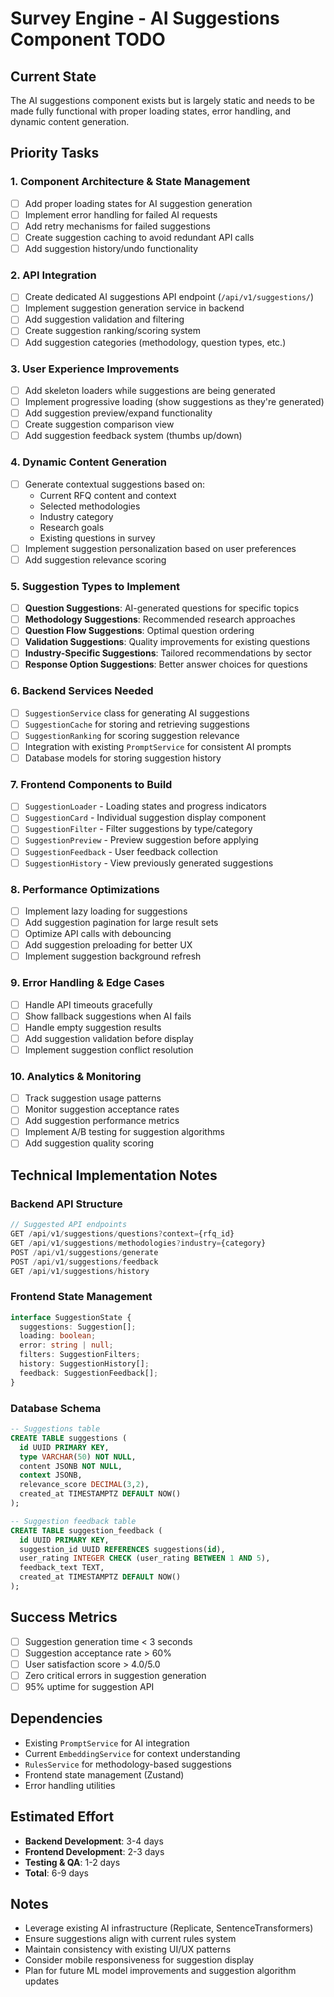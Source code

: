 # Survey Engine - AI Suggestions Component TODO

## Current State
The AI suggestions component exists but is largely static and needs to be made fully functional with proper loading states, error handling, and dynamic content generation.

## Priority Tasks

### 1. **Component Architecture & State Management**
- [ ] Add proper loading states for AI suggestion generation
- [ ] Implement error handling for failed AI requests
- [ ] Add retry mechanisms for failed suggestions
- [ ] Create suggestion caching to avoid redundant API calls
- [ ] Add suggestion history/undo functionality

### 2. **API Integration**
- [ ] Create dedicated AI suggestions API endpoint (`/api/v1/suggestions/`)
- [ ] Implement suggestion generation service in backend
- [ ] Add suggestion validation and filtering
- [ ] Create suggestion ranking/scoring system
- [ ] Add suggestion categories (methodology, question types, etc.)

### 3. **User Experience Improvements**
- [ ] Add skeleton loaders while suggestions are being generated
- [ ] Implement progressive loading (show suggestions as they're generated)
- [ ] Add suggestion preview/expand functionality
- [ ] Create suggestion comparison view
- [ ] Add suggestion feedback system (thumbs up/down)

### 4. **Dynamic Content Generation**
- [ ] Generate contextual suggestions based on:
  - Current RFQ content and context
  - Selected methodologies
  - Industry category
  - Research goals
  - Existing questions in survey
- [ ] Implement suggestion personalization based on user preferences
- [ ] Add suggestion relevance scoring

### 5. **Suggestion Types to Implement**
- [ ] **Question Suggestions**: AI-generated questions for specific topics
- [ ] **Methodology Suggestions**: Recommended research approaches
- [ ] **Question Flow Suggestions**: Optimal question ordering
- [ ] **Validation Suggestions**: Quality improvements for existing questions
- [ ] **Industry-Specific Suggestions**: Tailored recommendations by sector
- [ ] **Response Option Suggestions**: Better answer choices for questions

### 6. **Backend Services Needed**
- [ ] `SuggestionService` class for generating AI suggestions
- [ ] `SuggestionCache` for storing and retrieving suggestions
- [ ] `SuggestionRanking` for scoring suggestion relevance
- [ ] Integration with existing `PromptService` for consistent AI prompts
- [ ] Database models for storing suggestion history

### 7. **Frontend Components to Build**
- [ ] `SuggestionLoader` - Loading states and progress indicators
- [ ] `SuggestionCard` - Individual suggestion display component
- [ ] `SuggestionFilter` - Filter suggestions by type/category
- [ ] `SuggestionPreview` - Preview suggestion before applying
- [ ] `SuggestionFeedback` - User feedback collection
- [ ] `SuggestionHistory` - View previously generated suggestions

### 8. **Performance Optimizations**
- [ ] Implement lazy loading for suggestions
- [ ] Add suggestion pagination for large result sets
- [ ] Optimize API calls with debouncing
- [ ] Add suggestion preloading for better UX
- [ ] Implement suggestion background refresh

### 9. **Error Handling & Edge Cases**
- [ ] Handle API timeouts gracefully
- [ ] Show fallback suggestions when AI fails
- [ ] Handle empty suggestion results
- [ ] Add suggestion validation before display
- [ ] Implement suggestion conflict resolution

### 10. **Analytics & Monitoring**
- [ ] Track suggestion usage patterns
- [ ] Monitor suggestion acceptance rates
- [ ] Add suggestion performance metrics
- [ ] Implement A/B testing for suggestion algorithms
- [ ] Add suggestion quality scoring

## Technical Implementation Notes

### Backend API Structure
```typescript
// Suggested API endpoints
GET /api/v1/suggestions/questions?context={rfq_id}
GET /api/v1/suggestions/methodologies?industry={category}
POST /api/v1/suggestions/generate
POST /api/v1/suggestions/feedback
GET /api/v1/suggestions/history
```

### Frontend State Management
```typescript
interface SuggestionState {
  suggestions: Suggestion[];
  loading: boolean;
  error: string | null;
  filters: SuggestionFilters;
  history: SuggestionHistory[];
  feedback: SuggestionFeedback[];
}
```

### Database Schema
```sql
-- Suggestions table
CREATE TABLE suggestions (
  id UUID PRIMARY KEY,
  type VARCHAR(50) NOT NULL,
  content JSONB NOT NULL,
  context JSONB,
  relevance_score DECIMAL(3,2),
  created_at TIMESTAMPTZ DEFAULT NOW()
);

-- Suggestion feedback table
CREATE TABLE suggestion_feedback (
  id UUID PRIMARY KEY,
  suggestion_id UUID REFERENCES suggestions(id),
  user_rating INTEGER CHECK (user_rating BETWEEN 1 AND 5),
  feedback_text TEXT,
  created_at TIMESTAMPTZ DEFAULT NOW()
);
```

## Success Metrics
- [ ] Suggestion generation time < 3 seconds
- [ ] Suggestion acceptance rate > 60%
- [ ] User satisfaction score > 4.0/5.0
- [ ] Zero critical errors in suggestion generation
- [ ] 95% uptime for suggestion API

## Dependencies
- Existing `PromptService` for AI integration
- Current `EmbeddingService` for context understanding
- `RulesService` for methodology-based suggestions
- Frontend state management (Zustand)
- Error handling utilities

## Estimated Effort
- **Backend Development**: 3-4 days
- **Frontend Development**: 2-3 days
- **Testing & QA**: 1-2 days
- **Total**: 6-9 days

## Notes
- Leverage existing AI infrastructure (Replicate, SentenceTransformers)
- Ensure suggestions align with current rules system
- Maintain consistency with existing UI/UX patterns
- Consider mobile responsiveness for suggestion display
- Plan for future ML model improvements and suggestion algorithm updates